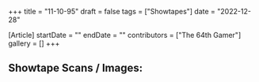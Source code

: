 +++
title = "11-10-95"
draft = false
tags = ["Showtapes"]
date = "2022-12-28"

[Article]
startDate = ""
endDate = ""
contributors = ["The 64th Gamer"]
gallery = []
+++
<h2>Showtape Scans / Images:</h2>
